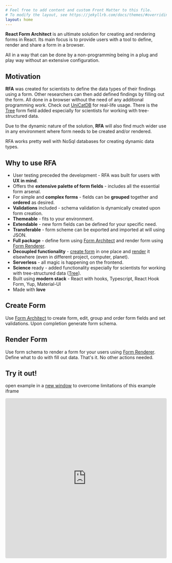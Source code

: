 ```yaml
---
# Feel free to add content and custom Front Matter to this file.
# To modify the layout, see https://jekyllrb.com/docs/themes/#overriding-theme-defaults
layout: home
---
```


<style type="text/css">
.iframe_container {
    position: relative;
    padding-bottom: 56.25%; /* 16:9 - this is responsive by adjusting the height according to the width! */
    padding-top: 25px;
    height: 0;
}

.iframe_container iframe {
    position: absolute;
    top: 0;
    left: 0;
    width: 100%;
    height: 100%;
}
</style>

**React Form Architect** is an ultimate solution for creating and rendering forms in React. 
Its main focus is to provide users with a tool to define, render and share a form in a browser.

All in a way that can be done by a non-programming being in a plug and play way without an extensive configuration.

## Motivation
**RFA** was created for scientists to define the data types of their findings using a form.
 Other researchers can then add defined findings by filling out the form. All done in a browser without the need of any additional programming work.
Check out [UniCatDB](https://www.unicatdb.org/) for real-life usage. There is the [Tree](tree) form field added especially for scientists for working with tree-structured data.

Due to the dynamic nature of the solution, **RFA** will also find much wider use in any environment where form needs to be created and/or rendered. 

RFA works pretty well with NoSql databases for creating dynamic data types.

## Why to use RFA

* User testing preceded the development - RFA was built for users with **UX in mind**.
* Offers the **extensive palette of form fields** - includes all the essential form arsenal. 
* For simple and **complex forms** - fields can be **grouped** together and **ordered** as desired.
* **Validations** included - schema validation is dynamically created upon form creation.
* **Themeable** - fits to your environment.
* **Extendable** - new form fields can be defined for your specific need.
* **Transferable** - form scheme can be exported and imported at will using JSON.
* **Full package** - define form using [Form Architect](components#form-architect) and render form using [Form Renderer](components#form-renderer).
* **Decoupled functionality** - [create form](components#form-architect) in one place and [render](components#form-renderer) it elsewhere (even in different project, computer, planet).
* **Serverless** - all magic is happening on the frontend.
* **Science** ready - added functionality especially for scientists for working with tree-structured data ([Tree](tree)).
* Built using **modern stack** - React with hooks, Typescript, React Hook Form, Yup, Material-UI
* Made with **love** 

## Create Form
Use [Form Architect](components#form-architect) to create form, edit, group and order form fields and set validations.
Upon completion generate form schema.  

## Render Form
Use form schema to render a form for your users using [Form Renderer](components#form-renderer).
 Define what to do with fill out data. That's it. No other actions needed.

## Try it out!
open example in a [new window](https://nnsrp.csb.app/) to overcome limitations of this example iframe
<div class="iframe_container">
    <iframe src="https://codesandbox.io/embed/twilight-mountain-nnsrp?fontsize=8&hidenavigation=1&theme=light&view=preview"
         style="width:100%; height:500px; border:0; border-radius: 4px; overflow:hidden;"
         title="twilight-mountain-nnsrp"
         allow="accelerometer; ambient-light-sensor; camera; encrypted-media; geolocation; gyroscope; hid; microphone; midi; payment; usb; vr; xr-spatial-tracking"
         sandbox="allow-forms allow-modals allow-popups allow-presentation allow-same-origin allow-scripts"
       ></iframe>
</div>

Make your [First Steps](installation) with **RFA**
{: style="font-size: 120%; text-align: center; margin-top: 100px"}
